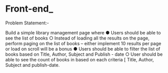 # Front-end_


Problem Statement:-

Build a simple library management page where
● Users should be able to see the list of books
○ Instead of loading all the results on the page, perform paging on the list of
books – either implement 10 results per page or load on scroll will be a bonus
● Users should be able to filter the list of books based on Title, Author, Subject and
Publish - date
○ User should be able to see the count of books in based on each criteria [ Title,
Author, Subject and publish-date.
